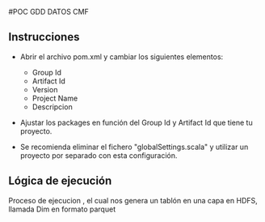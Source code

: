 #POC GDD DATOS CMF


## Instrucciones
* Abrir el archivo pom.xml y cambiar los siguientes elementos:
    - Group Id
    - Artifact Id
    - Version
    - Project Name
    - Descripcion
    
* Ajustar los packages en función del Group Id y Artifact Id que tiene tu proyecto.
* Se recomienda eliminar el fichero "globalSettings.scala" y utilizar un proyecto por separado con esta configuración.


## Lógica de ejecución 
 
Proceso de ejecucion , el cual nos genera un tablón en una capa en HDFS, llamada Dim en formato parquet


